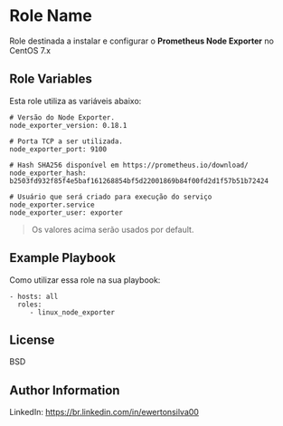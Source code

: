 Role Name
=========

Role destinada a instalar e configurar o **Prometheus Node Exporter** no CentOS 7.x

Role Variables
--------------

Esta role utiliza as variáveis abaixo:
```  
# Versão do Node Exporter.
node_exporter_version: 0.18.1

# Porta TCP a ser utilizada.
node_exporter_port: 9100

# Hash SHA256 disponível em https://prometheus.io/download/
node_exporter_hash: b2503fd932f85f4e5baf161268854bf5d22001869b84f00fd2d1f57b51b72424

# Usuário que será criado para execução do serviço node_exporter.service
node_exporter_user: exporter
```

> Os valores acima serão usados por default.

Example Playbook
----------------

Como utilizar essa role na sua playbook:

    - hosts: all
      roles:
         - linux_node_exporter

License
-------

BSD

Author Information
------------------

LinkedIn: https://br.linkedin.com/in/ewertonsilva00
